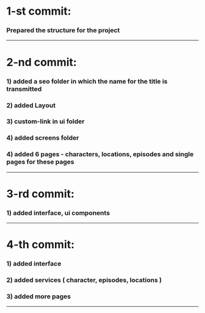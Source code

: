 # 1-st commit:

### Prepared the structure for the project

---

# 2-nd commit:

### 1) added a seo folder in which the name for the title is transmitted

### 2) added Layout

### 3) custom-link in ui folder

### 4) added screens folder

### 4) added 6 pages - characters, locations, episodes and single pages for these pages

---

# 3-rd commit:

### 1) added interface, ui components

---

# 4-th commit:

### 1) added interface

### 2) added services ( character, episodes, locations )

### 3) added more pages

---
